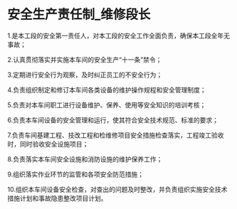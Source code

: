 # 安全生产责任制_维修段长

1.是本工段的安全第一责任人，对本工段的安全工作全面负责，确保本工段全年无事故；

2.认真贯彻落实并实施本车间的安全生产“十一条”禁令；

3.定期进行安全行为观察，及时纠正员工的不安全行为；

4.负责组织制定和修订本车间各类设备的维护操作规程和安全管理制度；

5.负责对本车间职工进行设备维护、保养、使用等安全知识的培训考核；

6.负责本车间设备的安全管理和运行，使其符合安全技术规范、标准的要求；

7.负责车间基建工程、技改工程和检维修项目安全措施检查落实，工程竣工验收时，同时验收安全设施项目；

8.负责落实本车间安全设施和消防设施的维护保养工作；

9.组织落实作业环节的监管和各项安全防范措施；

10.组织本车间设备安全检查，对查出的问题及时整改，并负责组织实施安全技术措施计划和事故隐患整改项目计划。